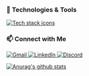 ### 🔧 Technologies & Tools
<p align="left">
  <a href="https://skillicons.dev">
    <img src="https://skillicons.dev/icons?i=nextjs,react,ts,tailwind,flutter,php,figma,vercel,vscode&theme=light" alt="Tech stack icons" />
  </a>
</p>

### 📫 Connect with Me
  <p align="left">
    <a href="mailto:lffpz3331@gmail.com">
      <img src="https://skillicons.dev/icons?i=gmail&theme=light" alt="Gmail" />
    </a>
    <a href="https://www.linkedin.com/in/yejin-kim-470120258">
      <img src="https://skillicons.dev/icons?i=linkedin&theme=light" alt="LinkedIn" />
    </a>
    <a href="https://discordapp.com/users/944596737421639730">
      <img src="https://skillicons.dev/icons?i=discord&theme=light" alt="Discord" />
    </a>
  </p>


  [![Anurag's github stats](https://github-readme-stats.vercel.app/api?username=venderjin&theme=material-palenight&show_icons=true)](https://github.com/anuraghazra/github-readme-stats)
